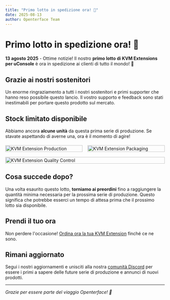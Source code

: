 ```yaml
---
title: "Primo lotto in spedizione ora! 🚚"
date: 2025-08-13
author: Openterface Team
---
```


# Primo lotto in spedizione ora! 🚚

**13 agosto 2025** - Ottime notizie! Il nostro **primo lotto di KVM Extensions per uConsole** è ora in spedizione ai clienti di tutto il mondo! 🎉

## Grazie ai nostri sostenitori

Un enorme ringraziamento a tutti i nostri sostenitori e primi supporter che hanno reso possibile questo lancio. Il vostro supporto e feedback sono stati inestimabili per portare questo prodotto sul mercato.

## Stock limitato disponibile

Abbiamo ancora **alcune unità** da questa prima serie di produzione. Se stavate aspettando di averne una, ora è il momento di agire!

<div style="display:flex;gap:1rem;align-items:flex-start;flex-wrap:wrap;margin:20px 0;">
    <div style="flex:1;min-width:200px">
        <img src="https://media.licdn.com/dms/image/v2/D5622AQE336sKNhKnFA/feedshare-shrink_800/B56ZikAHDjHMAg-/0/1755098153303?e=1761782400&v=beta&t=RBbrTcwHC5MEvsI82l7x5TF4SdJlVBZmwolNpfKc3Ig" alt="KVM Extension Production" style="max-height:300px;width:100%;height:auto;object-fit:contain" />
    </div>
    <div style="flex:1;min-width:200px">
        <img src="https://media.licdn.com/dms/image/v2/D5622AQGXY-NgZELFMQ/feedshare-shrink_800/B56ZikAHEdHkAk-/0/1755098157890?e=1761782400&v=beta&t=k73YtzdsezVuDaQ58ldbnufp8ycWblfzSFQ-SfbaE9k" alt="KVM Extension Packaging" style="max-height:300px;width:100%;height:auto;object-fit:contain" />
    </div>
    <div style="flex:1;min-width:200px">
        <img src="https://media.licdn.com/dms/image/v2/D5622AQFr_S23SZ0qqg/feedshare-shrink_800/B56ZikAHEPHUAg-/0/1755098160079?e=1761782400&v=beta&t=cRDUOpGd4UQn8EuXcg7slqG4ZjMzMCsZrpp9mzavVts" alt="KVM Extension Quality Control" style="max-height:300px;width:100%;height:auto;object-fit:contain" />
    </div>
</div>

## Cosa succede dopo?

Una volta esaurito questo lotto, **torniamo ai preordini** fino a raggiungere la quantità minima necessaria per la prossima serie di produzione. Questo significa che potrebbe esserci un tempo di attesa prima che il prossimo lotto sia disponibile.

## Prendi il tuo ora

Non perdere l'occasione! [Ordina ora la tua KVM Extension](https://shop.techxartisan.com/products/openterface-kvm-ext-for-uconsole) finché ce ne sono.

## Rimani aggiornato

Segui i nostri aggiornamenti e unisciti alla nostra [comunità Discord](https://discord.gg/ruAD9kcYbq) per essere i primi a sapere delle future serie di produzione e annunci di nuovi prodotti.

---

*Grazie per essere parte del viaggio Openterface! 🙏*
